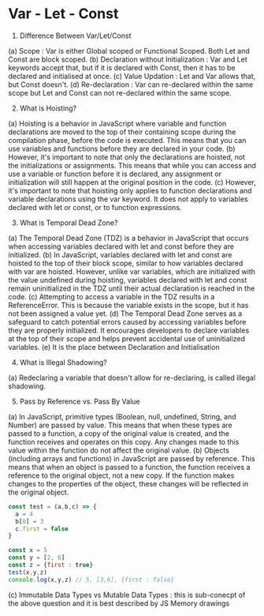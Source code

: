 # Var - Let - Const

1. Difference Between Var/Let/Const

(a) Scope : Var is either Global scoped or Functional Scoped. Both Let and Const are block scoped.
(b) Declaration without Initialization : Var and Let keywords accept that, but if it is declared with Const, then it has to be declared and initialised at once.
(c) Value Updation : Let and Var allows that, but Const doesn't.
(d) Re-declaration : Var can re-declared within the same scope but Let and Const can not re-declared within the same scope.

2. What is Hoisting?

(a) Hoisting is a behavior in JavaScript where variable and function declarations are moved to the top of their containing scope during the compilation phase, before the code is executed. This means that you can use variables and functions before they are declared in your code.
(b) However, it's important to note that only the declarations are hoisted, not the initializations or assignments. This means that while you can access and use a variable or function before it is declared, any assignment or initialization will still happen at the original position in the code.
(c) However, it's important to note that hoisting only applies to function declarations and variable declarations using the var keyword. It does not apply to variables declared with let or const, or to function expressions.

3. What is Temporal Dead Zone?

(a) The Temporal Dead Zone (TDZ) is a behavior in JavaScript that occurs when accessing variables declared with let and const before they are initialized.
(b) In JavaScript, variables declared with let and const are hoisted to the top of their block scope, similar to how variables declared with var are hoisted. However, unlike var variables, which are initialized with the value undefined during hoisting, variables declared with let and const remain uninitialized in the TDZ until their actual declaration is reached in the code.
(c) Attempting to access a variable in the TDZ results in a ReferenceError. This is because the variable exists in the scope, but it has not been assigned a value yet.
(d) The Temporal Dead Zone serves as a safeguard to catch potential errors caused by accessing variables before they are properly initialized. It encourages developers to declare variables at the top of their scope and helps prevent accidental use of uninitialized variables.
(e) It is the place between Declaration and Initialisation

4. What is Illegal Shadowing?

(a) Redeclaring a variable that doesn't allow for re-declaring, is called illegal shadowing.

5. Pass by Reference vs. Pass By Value

(a) In JavaScript, primitive types (Boolean, null, undefined, String, and Number) are passed by value. This means that when these types are passed to a function, a copy of the original value is created, and the function receives and operates on this copy. Any changes made to this value within the function do not affect the original value.
(b) Objects (including arrays and functions) in JavaScript are passed by reference. This means that when an object is passed to a function, the function receives a reference to the original object, not a new copy. If the function makes changes to the properties of the object, these changes will be reflected in the original object.
```js
const test = (a,b,c) => {
  a = 4
  b[0] = 3
  c.first = false
}

const x = 5
const y = [2, 6]
const z = {first : true}
test(x,y,z)
console.log(x,y,z) // 5, [3,6], {first : false}
```
(c) Immutable Data Types vs Mutable Data Types : this is sub-conecpt of the above question and it is best described by JS Memory drawings
